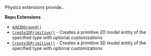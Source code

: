 Physics extensions provide..  

**Bepu Extensions**

- [`Add3DGround()`](xref:Stride.CommunityToolkit.Bepu.GameExtensions.Add3DGround(Stride.Engine.Game,System.String,System.Nullable{Stride.Core.Mathematics.Vector2},System.Boolean))
- [`Create2DPrimitive()`](xref:Stride.CommunityToolkit.Bepu.GameExtensions.Create2DPrimitive(Stride.Games.IGame,Stride.CommunityToolkit.Rendering.ProceduralModels.Primitive2DModelType,Stride.CommunityToolkit.Bepu.Primitive2DEntityOptions)) - Creates a primitive 2D model entity of the specified type with optional customizations
- [`Create3DPrimitive()`](xref:Stride.CommunityToolkit.Bepu.GameExtensions.Create3DPrimitive(Stride.Games.IGame,Stride.CommunityToolkit.Rendering.ProceduralModels.PrimitiveModelType,Stride.CommunityToolkit.Bepu.Primitive3DEntityOptions)) - Creates a primitive 3D model entity of the specified type with optional customizations